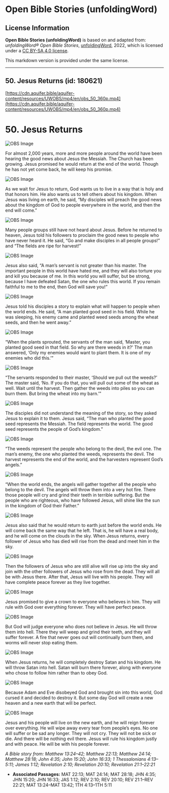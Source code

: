# Open Bible Stories (unfoldingWord)

## License Information

**Open Bible Stories (unfoldingWord)** is based on and adapted from: _unfoldingWord® Open Bible Stories_, [unfoldingWord](https://unfoldingword.org/utw), 2022, which is licensed under a [CC BY-SA 4.0 license](https://creativecommons.org/licenses/by-sa/4.0/legalcode.en).

This markdown version is provided under the same license.



--------------------------------

## 50. Jesus Returns (id: 180621)

[https://cdn.aquifer.bible/aquifer-content/resources/UWOBS/mp4/en/obs_50_360p.mp4](https://cdn.aquifer.bible/aquifer-content/resources/UWOBS/mp4/en/obs_50_360p.mp4)

50\. Jesus Returns
==================

![OBS Image](https://cdn.aquifer.bible/aquifer-content/resources/UWOBS/jpg/360px/obs-en-50-01.jpg)

For almost 2,000 years, more and more people around the world have been hearing the good news about Jesus the Messiah. The Church has been growing. Jesus promised he would return at the end of the world. Though he has not yet come back, he will keep his promise.

![OBS Image](https://cdn.aquifer.bible/aquifer-content/resources/UWOBS/jpg/360px/obs-en-50-02.jpg)

As we wait for Jesus to return, God wants us to live in a way that is holy and that honors him. He also wants us to tell others about his kingdom. When Jesus was living on earth, he said, “My disciples will preach the good news about the kingdom of God to people everywhere in the world, and then the end will come.”

![OBS Image](https://cdn.aquifer.bible/aquifer-content/resources/UWOBS/jpg/360px/obs-en-50-03.jpg)

Many people groups still have not heard about Jesus. Before he returned to heaven, Jesus told his followers to proclaim the good news to people who have never heard it. He said, “Go and make disciples in all people groups!” and “The fields are ripe for harvest!”

![OBS Image](https://cdn.aquifer.bible/aquifer-content/resources/UWOBS/jpg/360px/obs-en-50-04.jpg)

Jesus also said, “A man’s servant is not greater than his master. The important people in this world have hated me, and they will also torture you and kill you because of me. In this world you will suffer, but be strong, because I have defeated Satan, the one who rules this world. If you remain faithful to me to the end, then God will save you!”

![OBS Image](https://cdn.aquifer.bible/aquifer-content/resources/UWOBS/jpg/360px/obs-en-50-05.jpg)

Jesus told his disciples a story to explain what will happen to people when the world ends. He said, “A man planted good seed in his field. While he was sleeping, his enemy came and planted weed seeds among the wheat seeds, and then he went away.”

![OBS Image](https://cdn.aquifer.bible/aquifer-content/resources/UWOBS/jpg/360px/obs-en-50-06.jpg)

“When the plants sprouted, the servants of the man said, ‘Master, you planted good seed in that field. So why are there weeds in it?’ The man answered, ‘Only my enemies would want to plant them. It is one of my enemies who did this.’”

![OBS Image](https://cdn.aquifer.bible/aquifer-content/resources/UWOBS/jpg/360px/obs-en-50-07.jpg)

“The servants responded to their master, ‘Should we pull out the weeds?’ The master said, ‘No. If you do that, you will pull out some of the wheat as well. Wait until the harvest. Then gather the weeds into piles so you can burn them. But bring the wheat into my barn.’”

![OBS Image](https://cdn.aquifer.bible/aquifer-content/resources/UWOBS/jpg/360px/obs-en-50-08.jpg)

The disciples did not understand the meaning of the story, so they asked Jesus to explain it to them. Jesus said, “The man who planted the good seed represents the Messiah. The field represents the world. The good seed represents the people of God’s kingdom.”

![OBS Image](https://cdn.aquifer.bible/aquifer-content/resources/UWOBS/jpg/360px/obs-en-50-09.jpg)

“The weeds represent the people who belong to the devil, the evil one. The man’s enemy, the one who planted the weeds, represents the devil. The harvest represents the end of the world, and the harvesters represent God’s angels.”

![OBS Image](https://cdn.aquifer.bible/aquifer-content/resources/UWOBS/jpg/360px/obs-en-50-10.jpg)

“When the world ends, the angels will gather together all the people who belong to the devil. The angels will throw them into a very hot fire. There those people will cry and grind their teeth in terrible suffering. But the people who are righteous, who have followed Jesus, will shine like the sun in the kingdom of God their Father.”

![OBS Image](https://cdn.aquifer.bible/aquifer-content/resources/UWOBS/jpg/360px/obs-en-50-11.jpg)

Jesus also said that he would return to earth just before the world ends. He will come back the same way that he left. That is, he will have a real body, and he will come on the clouds in the sky. When Jesus returns, every follower of Jesus who has died will rise from the dead and meet him in the sky.

![OBS Image](https://cdn.aquifer.bible/aquifer-content/resources/UWOBS/jpg/360px/obs-en-50-12.jpg)

Then the followers of Jesus who are still alive will rise up into the sky and join with the other followers of Jesus who rose from the dead. They will all be with Jesus there. After that, Jesus will live with his people. They will have complete peace forever as they live together.

![OBS Image](https://cdn.aquifer.bible/aquifer-content/resources/UWOBS/jpg/360px/obs-en-50-13.jpg)

Jesus promised to give a crown to everyone who believes in him. They will rule with God over everything forever. They will have perfect peace.

![OBS Image](https://cdn.aquifer.bible/aquifer-content/resources/UWOBS/jpg/360px/obs-en-50-14.jpg)

But God will judge everyone who does not believe in Jesus. He will throw them into hell. There they will weep and grind their teeth, and they will suffer forever. A fire that never goes out will continually burn them, and worms will never stop eating them.

![OBS Image](https://cdn.aquifer.bible/aquifer-content/resources/UWOBS/jpg/360px/obs-en-50-15.jpg)

When Jesus returns, he will completely destroy Satan and his kingdom. He will throw Satan into hell. Satan will burn there forever, along with everyone who chose to follow him rather than to obey God.

![OBS Image](https://cdn.aquifer.bible/aquifer-content/resources/UWOBS/jpg/360px/obs-en-50-16.jpg)

Because Adam and Eve disobeyed God and brought sin into this world, God cursed it and decided to destroy it. But some day God will create a new heaven and a new earth that will be perfect.

![OBS Image](https://cdn.aquifer.bible/aquifer-content/resources/UWOBS/jpg/360px/obs-en-50-17.jpg)

Jesus and his people will live on the new earth, and he will reign forever over everything. He will wipe away every tear from people’s eyes. No one will suffer or be sad any longer. They will not cry. They will not be sick or die. And there will be nothing evil there. Jesus will rule his kingdom justly and with peace. He will be with his people forever.

*A Bible story from: Matthew 13:24–42; Matthew 22:13; Matthew 24:14; Matthew 28:18; John 4:35; John 15:20; John 16:33; 1 Thessalonians 4:13–5:11; James 1:12; Revelation 2:10; Revelation 20:10; Revelation 21:1–22:21*

* **Associated Passages:** MAT 22:13; MAT 24:14; MAT 28:18; JHN 4:35; JHN 15:20; JHN 16:33; JAS 1:12; REV 2:10; REV 20:10; REV 21:1–REV 22:21; MAT 13:24–MAT 13:42; 1TH 4:13–1TH 5:11

